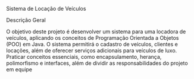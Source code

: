 Sistema de Locação de Veículos

Descrição Geral

O objetivo deste projeto é desenvolver um sistema para uma locadora de veículos,
aplicando os conceitos de Programação Orientada a Objetos (POO) em Java. O sistema
permitirá o cadastro de veículos, clientes e locações, além de oferecer serviços adicionais
para veículos de luxo. Praticar conceitos essenciais, como encapsulamento, herança,
polimorfismo e interfaces, além de dividir as responsabilidades do projeto em equipe



